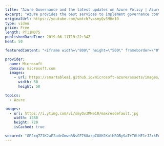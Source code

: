 ```yaml
---
title: "Azure Governance and the latest updates on Azure Policy | Azure Friday"
excerpt: "Azure provides the best services to implement governance controls right at the core of the platform, and Azure policy is a big part of that by enabling you to set guardrails on all your resources. [00:52] Demo Start   Azure governance https://aka.ms/azfr/545/01  Understand Azure Policy's Guest Configuration"
originalUrl: https://youtube.com/watch?v=smyQv3MHe10
type: video
price: Free
length: PT11M37S
publishedDateTime: 2019-06-11T19:22:34Z
heat: 50

featuredContent: "<iframe width=\"800\" height=\"500\" frameborder=\"0\" src=\"https://www.youtube.com/embed/smyQv3MHe10\" allow=\"accelerometer; autoplay; encrypted-media; gyroscope; picture-in-picture\" allowfullscreen></iframe>"

provider:
  name: Microsoft
  domain: microsoft.com
  images:
    - url: https://smartableai.github.io/microsoft-azure/assets/images/organizations/microsoft.com-50x50.jpg
      width: 50
      height: 50

topics:
  - Azure

images:
  - url: https://i.ytimg.com/vi/smyQv3MHe10/maxresdefault.jpg
    width: 1280
    height: 720
    isCached: true

secured: "GPJxq7Z1K2aE2adeGmwnRNsGF768arpC88H2KolhROBySaT+T6LHE1rJ2xkEqnOkEUxwdMHmXBxhEKXsWrUZoaV0WaiHn9Tmb+LhqaSNnw/kssCBQ6uvaWvaLPT6pWIuRQ/dgtidmS2l1ZDUqEw2cJyVzD2/OzjiI4su8nHk+AJFqQFpyY2HNcAgljPIVhvsLiOpX/KN4EjZITkDjpAiJRWQNol8RIOkdkqgoT5imn7E/AGicMPXThIS5BVYPSDOgqcUxzWvB+9OSD4pNFDnisgxQ0MnEisPrk6Wa2QOKZ254MUoksbHpTcVkx/3e8JELFY75TCIgn1cNnfb9g58l15ZlCV2jSkRi1sZlZfc4beU9CWr7RfwRBFSikRnBk9KPHlq8V05ApaPrLF9qpbNEM2u0CALXGztqGpkDjnAyyI=;ju/D3UgGK3GgXriK4ievpw=="
---
```


